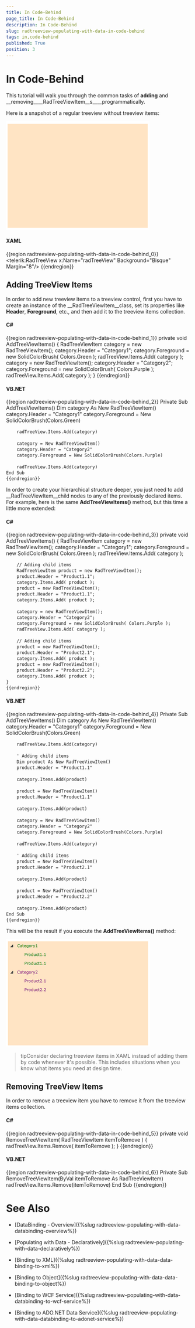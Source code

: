 ```yaml
---
title: In Code-Behind
page_title: In Code-Behind
description: In Code-Behind
slug: radtreeview-populating-with-data-in-code-behind
tags: in,code-behind
published: True
position: 3
---
```


# In Code-Behind



This tutorial will walk you through the common tasks of __adding__ and __removing____RadTreeViewItem__s____programmatically.  

Here is a snapshot of a regular treeview without treeview items: 

![](images/RadTreeView_PopulatingWithDataCodeBehind___001.PNG)

#### __XAML__

{{region radtreeview-populating-with-data-in-code-behind_0}}
	<telerik:RadTreeView x:Name="radTreeView" Background="Bisque" Margin="8"/>
	{{endregion}}



## Adding TreeView Items 

In order to add new treeview items to a treeview control, first you have to create an instance of the __RadTreeViewItem__class, set its properties like __Header__, __Foreground__, etc., and then add it to the treeview items collection. 

#### __C#__

{{region radtreeview-populating-with-data-in-code-behind_1}}
	private void AddTreeViewItems()
	{
	    RadTreeViewItem category = new RadTreeViewItem();
	    category.Header = "Category1";
	    category.Foreground = new SolidColorBrush( Colors.Green );
	    radTreeView.Items.Add( category );
	    category = new RadTreeViewItem();
	    category.Header = "Category2";
	    category.Foreground = new SolidColorBrush( Colors.Purple );
	    radTreeView.Items.Add( category );
	}
	{{endregion}}



#### __VB.NET__

{{region radtreeview-populating-with-data-in-code-behind_2}}
	Private Sub AddTreeViewItems()
	    Dim category As New RadTreeViewItem()
	    category.Header = "Category1"
	    category.Foreground = New SolidColorBrush(Colors.Green)
	
	    radTreeView.Items.Add(category)
	
	    category = New RadTreeViewItem()
	    category.Header = "Category2"
	    category.Foreground = New SolidColorBrush(Colors.Purple)
	
	    radTreeView.Items.Add(category)
	End Sub
	{{endregion}}



In order to create your hierarchical structure deeper, you just need to add __RadTreeViewItem__child nodes to any of the previously declared items. For example, here is the same __AddTreeViewItems()__ method, but this time a little more extended: 

#### __C#__

{{region radtreeview-populating-with-data-in-code-behind_3}}
	private void AddTreeViewItems()
	{
	    RadTreeViewItem category = new RadTreeViewItem();
	    category.Header = "Category1";
	    category.Foreground = new SolidColorBrush( Colors.Green );
	    radTreeView.Items.Add( category );
	
	    // Adding child items
	    RadTreeViewItem product = new RadTreeViewItem();
	    product.Header = "Product1.1";
	    category.Items.Add( product );
	    product = new RadTreeViewItem();
	    product.Header = "Product1.1";
	    category.Items.Add( product );
	
	    category = new RadTreeViewItem();
	    category.Header = "Category2";
	    category.Foreground = new SolidColorBrush( Colors.Purple );
	    radTreeView.Items.Add( category );
	
	    // Adding child items
	    product = new RadTreeViewItem();
	    product.Header = "Product2.1";
	    category.Items.Add( product );
	    product = new RadTreeViewItem();
	    product.Header = "Product2.2";
	    category.Items.Add( product );
	}
	{{endregion}}



#### __VB.NET__

{{region radtreeview-populating-with-data-in-code-behind_4}}
	Private Sub AddTreeViewItems()
	    Dim category As New RadTreeViewItem()
	    category.Header = "Category1"
	    category.Foreground = New SolidColorBrush(Colors.Green)
	
	    radTreeView.Items.Add(category)
	
	    ' Adding child items
	    Dim product As New RadTreeViewItem()
	    product.Header = "Product1.1"
	
	    category.Items.Add(product)
	
	    product = New RadTreeViewItem()
	    product.Header = "Product1.1"
	
	    category.Items.Add(product)
	
	    category = New RadTreeViewItem()
	    category.Header = "Category2"
	    category.Foreground = New SolidColorBrush(Colors.Purple)
	
	    radTreeView.Items.Add(category)
	
	    ' Adding child items
	    product = New RadTreeViewItem()
	    product.Header = "Product2.1"
	
	    category.Items.Add(product)
	
	    product = New RadTreeViewItem()
	    product.Header = "Product2.2"
	
	    category.Items.Add(product)
	End Sub
	{{endregion}}



This will be the result if you execute the __AddTreeViewItems()__ method: 

![](images/RadTreeView_PopulatingWithDataCodeBehind___010.PNG)

>tipConsider declaring treeview items in XAML instead of adding them by code whenever it's possible. This includes situations when you know what items you need at design time.

## Removing TreeView Items 

In order to remove a treeview item you have to remove it from the treeview items collection.

#### __C#__

{{region radtreeview-populating-with-data-in-code-behind_5}}
	private void RemoveTreeViewItem( RadTreeViewItem itemToRemove )
	{
	    radTreeView.Items.Remove( itemToRemove );
	}
	{{endregion}}



#### __VB.NET__

{{region radtreeview-populating-with-data-in-code-behind_6}}
	Private Sub RemoveTreeViewItem(ByVal itemToRemove As RadTreeViewItem)
	    radTreeView.Items.Remove(itemToRemove)
	End Sub
	{{endregion}}



# See Also

 * [DataBinding - Overview]({%slug radtreeview-populating-with-data-databinding-overview%})

 * [Populating with Data - Declaratively]({%slug radtreeview-populating-with-data-declaratively%})

 * [Binding to XML]({%slug radtreeview-populating-with-data-data-binding-to-xml%})

 * [Binding to Object]({%slug radtreeview-populating-with-data-data-binding-to-object%})

 * [Binding to WCF Service]({%slug radtreeview-populating-with-data-databinding-to-wcf-service%})

 * [Binding to ADO.NET Data Service]({%slug radtreeview-populating-with-data-databinding-to-adonet-service%})
